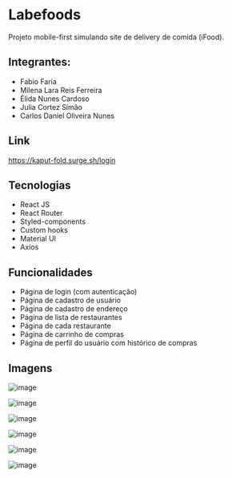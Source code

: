 # Labefoods

Projeto mobile-first simulando site de delivery de comida (iFood).

## Integrantes: 

- Fabio Faria
- Milena Lara Reis Ferreira
- Élida Nunes Cardoso
- Julia Cortez Simão
- Carlos Daniel Oliveira Nunes

## Link
https://kaput-fold.surge.sh/login

## Tecnologias

- React JS
- React Router
- Styled-components
- Custom hooks
- Material UI
- Axios

## Funcionalidades

- Página de login (com autenticação)
- Página de cadastro de usuário
- Página de cadastro de endereço
- Página de lista de restaurantes
- Página de cada restaurante
- Página de carrinho de compras
- Página de perfil do usuário com histórico de compras

## Imagens
![image](https://user-images.githubusercontent.com/42283687/143900216-bb29c801-e112-4154-b125-e7c10fa81787.png)

![image](https://user-images.githubusercontent.com/42283687/143900309-c420c1be-f2fc-431d-a17f-3466e5ee437b.png)

![image](https://user-images.githubusercontent.com/42283687/143900395-ef106eae-8fcf-4c26-8795-75f935370195.png)

![image](https://user-images.githubusercontent.com/42283687/143900449-5129d4ac-0ac6-471d-8584-95916e713e15.png)

![image](https://user-images.githubusercontent.com/42283687/143900557-0c763577-1836-46e7-b0e4-78519ec6a02c.png)

![image](https://user-images.githubusercontent.com/42283687/143900621-f12d88e4-ec60-4128-97f9-e97c10be3490.png)


